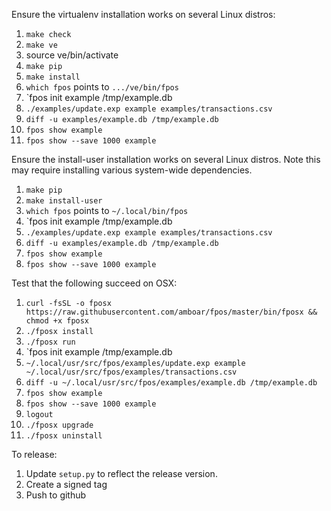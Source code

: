Ensure the virtualenv installation works on several Linux distros:

1. `make check`
2. `make ve`
3. source ve/bin/activate
4. `make pip`
5. `make install`
6. `which fpos` points to `.../ve/bin/fpos`
7. `fpos init example /tmp/example.db
8. `./examples/update.exp example examples/transactions.csv`
9. `diff -u examples/example.db /tmp/example.db`
10. `fpos show example`
11. `fpos show --save 1000 example`

Ensure the install-user installation works on several Linux distros. Note this
may require installing various system-wide dependencies.

1. `make pip`
2. `make install-user`
3. `which fpos` points to `~/.local/bin/fpos`
4. `fpos init example /tmp/example.db
5. `./examples/update.exp example examples/transactions.csv`
6. `diff -u examples/example.db /tmp/example.db`
7. `fpos show example`
8. `fpos show --save 1000 example`

Test that the following succeed on OSX:

1. `curl -fsSL -o fposx https://raw.githubusercontent.com/amboar/fpos/master/bin/fposx && chmod +x fposx`
2. `./fposx install`
3. `./fposx run`
6. `fpos init example /tmp/example.db
7. `~/.local/usr/src/fpos/examples/update.exp example ~/.local/usr/src/fpos/examples/transactions.csv`
8. `diff -u ~/.local/usr/src/fpos/examples/example.db /tmp/example.db`
9. `fpos show example`
10. `fpos show --save 1000 example`
11. `logout`
12. `./fposx upgrade`
13. `./fposx uninstall`

To release:
1. Update `setup.py` to reflect the release version.
2. Create a signed tag
3. Push to github
